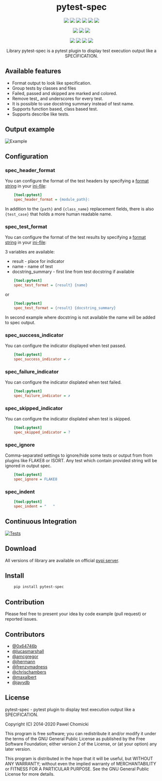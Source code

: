 <p>
    <h1 align="center">pytest-spec</h1>
    <p align="center">
        <img src="https://badgen.net/badge/python/2.7/green">
        <img src="https://badgen.net/badge/python/3.5/green">
        <img src="https://badgen.net/badge/python/3.6/green">
        <img src="https://badgen.net/badge/python/3.7/green">
        <img src="https://badgen.net/badge/python/3.8/green">
        <img src="https://badgen.net/badge/python/3.9/green">
    </p>
    <p align="center">
        <img src="https://badgen.net/badge/os/linux/blue">
        <img src="https://badgen.net/badge/os/windows/blue">
        <img src="https://badgen.net/badge/os/macos/blue">
    </p>
    <p align="center">
        <img src="https://badgen.net/badge/pytest/3.9.3/purple">
        <img src="https://badgen.net/badge/pytest/4.6.11/purple">
        <img src="https://badgen.net/badge/pytest/5.4.3/purple">
        <img src="https://badgen.net/badge/pytest/6.1.2/purple">
    </p>
    <p align="center">
        Library pytest-spec is a pytest plugin to display test execution output like a SPECIFICATION.
    </p>
</p>


## Available features

* Format output to look like specification.
* Group tests by classes and files
* Failed, passed and skipped are marked and colored.
* Remove test\_ and underscores for every test.
* It is possible to use docstring summary instead of test name.
* Supports function based, class based test.
* Supports describe like tests.


## Output example

![Example](https://github.com/pchomik/pytest-spec/raw/master/docs/output.gif)


## Configuration

### spec_header_format

You can configure the format of the test headers by specifying a [format string](https://docs.python.org/2/library/string.html#format-string-syntax) in your [ini-file](http://doc.pytest.org/en/latest/customize.html#inifiles):

```ini
    [tool:pytest]
    spec_header_format = {module_path}:
```

In addition to the ``{path}`` and ``{class_name}`` replacement fields, there is also ``{test_case}`` that holds a more human readable name.

### spec_test_format

You can configure the format of the test results by specifying a [format string](https://docs.python.org/2/library/string.html#format-string-syntax) in your [ini-file](http://doc.pytest.org/en/latest/customize.html#inifiles):

3 variables are available:
* result - place for indicator
* name - name of test
* docstring_summary - first line from test docstring if available

```ini
    [tool:pytest]
    spec_test_format = {result} {name}
```

or

```ini
    [tool:pytest]
    spec_test_format = {result} {docstring_summary}
```

In second example where docstring is not available the name will be added to spec output.

### spec_success_indicator

You can configure the indicator displayed when test passed.

```ini
    [tool:pytest]
    spec_success_indicator = ✓
```

### spec_failure_indicator

You can configure the indicator displated when test failed.

```ini
    [tool:pytest]
    spec_failure_indicator = ✗
```

### spec_skipped_indicator

You can configure the indicator displated when test is skipped.

```ini
    [tool:pytest]
    spec_skipped_indicator = ?
```

### spec_ignore

Comma-separated settings to ignore/hide some tests or output from from plugins like FLAKE8 or ISORT.
Any test which contain provided string will be ignored in output spec.

```ini
    [tool:pytest]
    spec_ignore = FLAKE8
```

### spec_indent

```ini
    [tool:pytest]
    spec_indent = "   "
```

## Continuous Integration

[![Tests](https://github.com/pchomik/pytest-spec/workflows/test/badge.svg)](https://github.com/pchomik/pytest-spec/actions)


## Download

All versions of library are available on official [pypi server](https://pypi.org/project/pytest-spec/#history).

## Install

```sh
    pip install pytest-spec
```

## Contribution

Please feel free to present your idea by code example (pull request) or reported issues.

## Contributors

* [@0x64746b](https://github.com/0x64746b)
* [@lucasmarshall](https://github.com/lucasmarshall)
* [@amcgregor](https://github.com/amcgregor)
* [@jhermann](https://github.com/jhermann)
* [@frenzymadness](https://github.com/frenzymadness)
* [@chrischambers](https://github.com/chrischambers)
* [@maxalbert](https://github.com/maxalbert)
* [@jayvdb](https://github.com/jayvdb)

## License

pytest-spec - pytest plugin to display test execution output like a SPECIFICATION.

Copyright (C) 2014-2020 Pawel Chomicki

This program is free software; you can redistribute it and/or modify it under the terms of the GNU General Public License as published by the Free Software Foundation; either version 2 of the License, or (at your option) any later version.

This program is distributed in the hope that it will be useful, but WITHOUT ANY WARRANTY; without even the implied warranty of MERCHANTABILITY or FITNESS FOR A PARTICULAR PURPOSE. See the GNU General Public License for more details.

